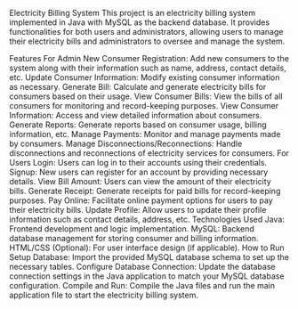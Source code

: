 Electricity Billing System
This project is an electricity billing system implemented in Java with MySQL as the backend database. It provides functionalities for both users and administrators, allowing users to manage their electricity bills and administrators to oversee and manage the system.

Features
For Admin
New Consumer Registration: Add new consumers to the system along with their information such as name, address, contact details, etc.
Update Consumer Information: Modify existing consumer information as necessary.
Generate Bill: Calculate and generate electricity bills for consumers based on their usage.
View Consumer Bills: View the bills of all consumers for monitoring and record-keeping purposes.
View Consumer Information: Access and view detailed information about consumers.
Generate Reports: Generate reports based on consumer usage, billing information, etc.
Manage Payments: Monitor and manage payments made by consumers.
Manage Disconnections/Reconnections: Handle disconnections and reconnections of electricity services for consumers.
For Users
Login: Users can log in to their accounts using their credentials.
Signup: New users can register for an account by providing necessary details.
View Bill Amount: Users can view the amount of their electricity bills.
Generate Receipt: Generate receipts for paid bills for record-keeping purposes.
Pay Online: Facilitate online payment options for users to pay their electricity bills.
Update Profile: Allow users to update their profile information such as contact details, address, etc.
Technologies Used
Java: Frontend development and logic implementation.
MySQL: Backend database management for storing consumer and billing information.
HTML/CSS (Optional): For user interface design (if applicable).
How to Run
Setup Database: Import the provided MySQL database schema to set up the necessary tables.
Configure Database Connection: Update the database connection settings in the Java application to match your MySQL database configuration.
Compile and Run: Compile the Java files and run the main application file to start the electricity billing system.
